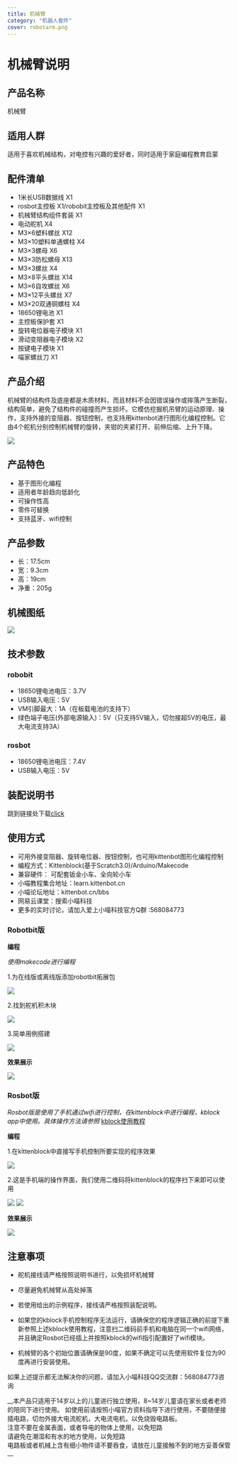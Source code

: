 ```yaml
---
title: 机械臂
category: "机器人套件"
cover: robotarm.png
---
```


# 机械臂说明

## 产品名称

机械臂

## 适用人群

适用于喜欢机械结构，对电控有兴趣的爱好者，同时适用于家庭编程教育启蒙

## 配件清单   
   
- 1米长USB数据线 X1   
- rosbot主控板 X1/robobit主控板及其他配件 X1   
- 机械臂结构组件套装 X1   
- 电动舵机 X4   
- M3×6塑料螺丝 X12   
- M3×10塑料单通螺柱 X4   
- M3×3螺母 X6   
- M3×3防松螺母 X13   
- M3×3螺丝 X4   
- M3×8平头螺丝 X14   
- M3×6自攻螺丝 X6   
- M3×12平头螺丝 X7   
- M3×20双通铜螺柱 X4    
- 18650锂电池 X1   
- 主控板保护套 X1   
- 旋转电位器电子模块 X1   
- 滑动变阻器电子模块 X2   
- 按键电子模块 X1   
- 喵家螺丝刀 X1  

## 产品介绍   

机械臂的结构件及底座都是木质材料，而且材料不会因错误操作或摔落产生断裂，结构简单，避免了结构件的碰撞而产生损坏。它模仿挖掘机吊臂的运动原理、操作，支持外接的变阻器、按钮控制，也支持用kittenbot进行图形化编程控制。它由4个舵机分别控制机械臂的旋转，夹钳的夹紧打开、前伸后缩、上升下降。   

![](http://learn.kittenbot.cn/zh_CN/latest/_images/robotbit.gif)   
## 产品特色  

- 基于图形化编程
-  适用者年龄趋向低龄化   
- 可操作性高   
- 零件可替换   
- 支持蓝牙、wifi控制   
   
   
## 产品参数 

- 长：17.5cm   
- 宽：9.3cm   
- 高：19cm   
- 净重：205g   
   
   
## 机械图纸   

![](./arm/01.png)   
   
## 技术参数   

### robobit   

- 18650锂电池电压：3.7V   
- USB输入电压：5V   
- VM引脚最大：1A（在板载电池的支持下）   
- 绿色端子电压(外部电源输入)：5V（只支持5V输入，切勿接超5V的电压，最大电流支持3A）   

### rosbot

- 18650锂电池电压：7.4V   
- USB输入电压：5V   

## 装配说明书

跳到链接处下载[click](http://kittenbot.cn/bbs/forum.php?mod=viewthread&tid=361 "含组装过程和程序示例")

## 使用方式    

- 可用外接变阻器、旋转电位器、按钮控制，也可用kittenbot图形化编程控制 
- 编程方式：Kittenblock(基于Scratch3.0)/Arduino/Makecode 
- 兼容硬件： 可配套钣金小车、全向轮小车   
- 小喵教程集合地址：learn.kittenbot.cn   
- 小喵论坛地址：kittenbot.cn/bbs 
- 网易云课堂：搜索小喵科技   
- 更多的实时讨论，请加入爱上小喵科技官方Q群 :568084773

### Robotbit版

__编程__

_使用makecode进行编程_

1.为在线版或离线版添加robotbit拓展包

![](./daobao.png)

2.找到舵机积木块

![](./duoji.png)

3.简单用例搭建

![](./rbiancheng.png)

__效果展示__

![](./robotbit.gif)

### Rosbot版
_Rosbot版是使用了手机通过wifi进行控制，在kittenblock中进行编程，kblock app中使用。具体操作方法请参照_
[kblock使用教程](http://kittenbot.cn/bbs/forum.php?mod=viewthread&tid=242&highlight=app "论坛")

__编程__

1.在kittenblock中直接写手机控制所要实现的程序效果

![](./rosbiancheng.png)

2.这是手机端的操作界面，我们使用二维码将kittenblock的程序扫下来即可以使用

![](./app_1.png)
![](./app_2.png)

__效果展示__

![](./rosbot.gif)

## 注意事项

- 舵机接线请严格按照说明书进行，以免损坏机械臂   
- 尽量避免机械臂从高处掉落 
- 若使用给出的示例程序，接线请严格按照装配说明。

- 如果您的kblock手机控制程序无法运行，请确保您的程序逻辑正确的前提下重新参照上述kblock使用教程，注意扫二维码前手机和电脑在同一个wifi网络，并且确定Rosbot已经插上并按照kblock的wifi指引配置好了wifi模块。

- 机械臂的各个初始位置请确保是90度，如果不确定可以先使用软件复位为90度再进行安装使用。

如果上述提示都无法解决你的问题，请加入小喵科技QQ交流群：568084773咨询


  
__本产品只适用于14岁以上的儿童进行独立使用，8~14岁儿童请在家长或者老师的陪同下进行使用。 
如使用前请按照小喵官方资料指导下进行使用，不要随便接插电路，切勿外接大电流舵机，大电流电机，以免烧毁电路板。   
注意不要在金属表面，或者导电的物体上使用，以免短路   
请避免在潮湿和有水的地方使用，以免短路   
电路板或者机械上含有细小物件请不要吞食，请放在儿童接触不到的地方妥善保管   __
